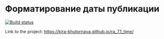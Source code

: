 # Форматирование даты публикации

[![Build status](https://ci.appveyor.com/api/projects/status/gw8ej9qkhkf2g6rw?svg=true)](https://ci.appveyor.com/project/kira-khutornaya/ra-7-1-time)

Link to the project: https://kira-khutornaya.github.io/ra_7.1_time/

